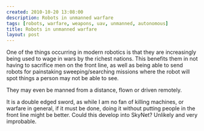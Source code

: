 ```yaml
---
created: 2010-10-20 13:08:00
description: Robots in unmanned warfare
tags: [robots, warfare, weapons, uav, unmanned, autonomous]
title: Robots in unmanned warfare
layout: post
---
```

One of the things occurring in modern robotics is that they are increasingly being used to wage in wars by the richest nations. This benefits them in not having to sacrifice men on the front line, as well as being able to send robots for painstaking sweeping/searching missions where the robot will spot things a person may not be able to see.

They may even be manned from a distance, flown or driven remotely.

It is a double edged sword, as while I am no fan of killing machines, or warfare in general, if it must be done, doing it without putting people in the front line might be better. Could this develop into SkyNet? Unlikely and very improbable.

